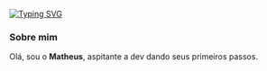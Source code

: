 [![Typing SVG](https://readme-typing-svg.herokuapp.com/?color=f5f5f5&size=35&center=true&vCenter=true&width=1000&lines=Olá,+Seja+bem-vindo!;Meu+nome+é+Matheus!;Sou+aspirante+a+programador+🚀)](https://git.io/typing-svg)
<p align="center">

###  **Sobre mim**  
Olá, sou o **Matheus**, aspitante a dev dando seus primeiros passos.
